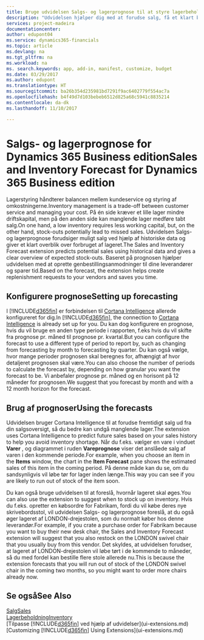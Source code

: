 ```yaml
---
title: Bruge udvidelsen Salgs- og lagerprognose til at styre lagerbeholdningen | Microsoft Docs
description: "Udvidelsen hjælper dig med at forudse salg, få et klart billede af forventede lagermangler og oprette genbestillingsanmodninger til kreditorer."
services: project-madeira
documentationcenter: 
author: edupont04
ms.service: dynamics365-financials
ms.topic: article
ms.devlang: na
ms.tgt_pltfrm: na
ms.workload: na
ms. search.keywords: app, add-in, manifest, customize, budget
ms.date: 03/29/2017
ms.author: edupont
ms.translationtype: HT
ms.sourcegitcommit: ba26b354d235981bd7291f9ac6402779f554ac7a
ms.openlocfilehash: b4f49d7d103bebeb6512d825a68c5941c8835214
ms.contentlocale: da-dk
ms.lasthandoff: 11/10/2017

---
```

# <a name="sales-and-inventory-forecast-for-dynamics-365-business-edition"></a><span data-ttu-id="47f72-103">Salgs- og lagerprognose for Dynamics 365 Business edition</span><span class="sxs-lookup"><span data-stu-id="47f72-103">Sales and Inventory Forecast for Dynamics 365 Business edition</span></span> 
<span data-ttu-id="47f72-104">Lagerstyring håndterer balancen mellem kundeservice og styring af omkostningerne.</span><span class="sxs-lookup"><span data-stu-id="47f72-104">Inventory management is a trade-off between customer service and managing your cost.</span></span> <span data-ttu-id="47f72-105">På én side kræver et lille lager mindre driftskapital, men på den anden side kan manglende lager medføre tabt salg.</span><span class="sxs-lookup"><span data-stu-id="47f72-105">On one hand, a low inventory requires less working capital, but, on the other hand, stock-outs potentially lead to missed sales.</span></span> <span data-ttu-id="47f72-106">Udvidelsen Salgs- og lagerprognose forudsiger muligt salg ved hjælp af historiske data og giver et klart overblik over forbruget af lageret.</span><span class="sxs-lookup"><span data-stu-id="47f72-106">The Sales and Inventory Forecast extension predicts potential sales using historical data and gives a clear overview of expected stock-outs.</span></span> <span data-ttu-id="47f72-107">Baseret på prognosen hjælper udvidelsen med at oprette genbestillingsanmodninger til dine leverandører og sparer tid.</span><span class="sxs-lookup"><span data-stu-id="47f72-107">Based on the forecast, the extension helps create replenishment requests to your vendors and saves you time.</span></span>  

## <a name="setting-up-forecasting"></a><span data-ttu-id="47f72-108">Konfigurere prognose</span><span class="sxs-lookup"><span data-stu-id="47f72-108">Setting up forecasting</span></span>
<span data-ttu-id="47f72-109">I [!INCLUDE[d365fin](includes/d365fin_md.md)] er forbindelsen til [Cortana Intelligence](https://www.microsoft.com/en-us/cloud-platform/what-is-cortana-intelligence-suite) allerede konfigureret for dig.</span><span class="sxs-lookup"><span data-stu-id="47f72-109">In [!INCLUDE[d365fin](includes/d365fin_md.md)], the connection to [Cortana Intelligence](https://www.microsoft.com/en-us/cloud-platform/what-is-cortana-intelligence-suite) is already set up for you.</span></span> <span data-ttu-id="47f72-110">Du kan dog konfigurere en prognose, hvis du vil bruge en anden type periode i rapporten, f.eks hvis du vil skifte fra prognose pr. måned til prognose pr. kvartal.</span><span class="sxs-lookup"><span data-stu-id="47f72-110">But you can configure the forecast to use a different type of period to report by, such as changing from forecasting by month to forecasting by quarter.</span></span> <span data-ttu-id="47f72-111">Du kan også vælge, hvor mange perioder prognosen skal beregnes for, afhængigt af hvor detaljeret prognosen skal være.</span><span class="sxs-lookup"><span data-stu-id="47f72-111">You can also choose the number of periods to calculate the forecast by, depending on how granular you want the forecast to be.</span></span> <span data-ttu-id="47f72-112">Vi anbefaler prognose pr. måned og en horisont på 12 måneder for prognosen.</span><span class="sxs-lookup"><span data-stu-id="47f72-112">We suggest that you forecast by month and with a 12 month horizon for the forecast.</span></span>  

## <a name="using-the-forecasts"></a><span data-ttu-id="47f72-113">Brug af prognoser</span><span class="sxs-lookup"><span data-stu-id="47f72-113">Using the forecasts</span></span>
<span data-ttu-id="47f72-114">Udvidelsen bruger Cortana Intelligence til at forudse fremtidigt salg ud fra din salgsoversigt, så du bedre kan undgå manglende lager.</span><span class="sxs-lookup"><span data-stu-id="47f72-114">The extension uses Cortana Intelligence to predict future sales based on your sales history to help you avoid inventory shortage.</span></span> <span data-ttu-id="47f72-115">Når du f.eks. vælger en vare i vinduet **Varer** , og diagrammet i ruden **Vareprognose** viser det anslåede salg af varen i den kommende periode.</span><span class="sxs-lookup"><span data-stu-id="47f72-115">For example, when you choose an item in the **Items** window, the chart in the **Item Forecast** pane shows the estimated sales of this item in the coming period.</span></span> <span data-ttu-id="47f72-116">På denne måde kan du se, om du sandsynligvis vil løbe tør for lager inden længe.</span><span class="sxs-lookup"><span data-stu-id="47f72-116">This way you can see if you are likely to run out of stock of the item soon.</span></span>  

<span data-ttu-id="47f72-117">Du kan også bruge udvidelsen til at foreslå, hvornår lageret skal øges.</span><span class="sxs-lookup"><span data-stu-id="47f72-117">You can also use the extension to suggest when to stock up on inventory.</span></span> <span data-ttu-id="47f72-118">Hvis du f.eks. opretter en købsordre for Fabrikam, fordi du vil købe deres nye skrivebordsstol, vil udvidelsen Salgs- og lagerprognose foreslå, at du også øger lageret af LONDON-drejestolen, som du normalt køber hos denne leverandør.</span><span class="sxs-lookup"><span data-stu-id="47f72-118">For example, if you crate a purchase order for Fabrikam because you want to buy their new desk chair, the Sales and Inventory Forecast extension will suggest that you also restock on the LONDON swivel chair that you usually buy from this vendor.</span></span> <span data-ttu-id="47f72-119">Det skyldes, at udvidelsen forudser, at lageret af LONDON-drejestolen vil løbe tørt i de kommende to måneder, så du med fordel kan bestille flere stole allerede nu.</span><span class="sxs-lookup"><span data-stu-id="47f72-119">This is because the extension forecasts that you will run out of stock of the LONDON swivel chair in the coming two months, so you might want to order more chairs already now.</span></span>  

## <a name="see-also"></a><span data-ttu-id="47f72-120">Se også</span><span class="sxs-lookup"><span data-stu-id="47f72-120">See Also</span></span>
[<span data-ttu-id="47f72-121">Salg</span><span class="sxs-lookup"><span data-stu-id="47f72-121">Sales</span></span>](sales-manage-sales.md)  
[<span data-ttu-id="47f72-122">Lagerbeholdning</span><span class="sxs-lookup"><span data-stu-id="47f72-122">Inventory</span></span>](inventory-manage-inventory.md)  
<span data-ttu-id="47f72-123">[Tilpasse [!INCLUDE[d365fin](includes/d365fin_md.md)] ved hjælp af udvidelser](ui-extensions.md)</span><span class="sxs-lookup"><span data-stu-id="47f72-123">[Customizing [!INCLUDE[d365fin](includes/d365fin_md.md)] Using Extensions](ui-extensions.md)</span></span>  


